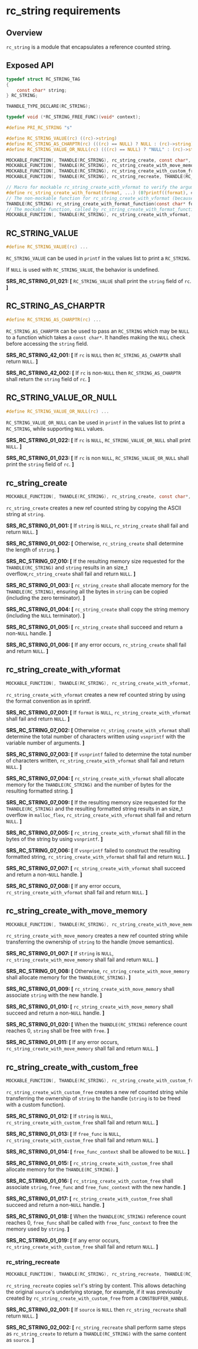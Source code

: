 # rc_string requirements

## Overview

`rc_string` is a module that encapsulates a reference counted string.

## Exposed API

```c
typedef struct RC_STRING_TAG
{
    const char* string;
} RC_STRING;

THANDLE_TYPE_DECLARE(RC_STRING);

typedef void (*RC_STRING_FREE_FUNC)(void* context);

#define PRI_RC_STRING "s"

#define RC_STRING_VALUE(rc) ((rc)->string)
#define RC_STRING_AS_CHARPTR(rc) (((rc) == NULL) ? NULL : (rc)->string)
#define RC_STRING_VALUE_OR_NULL(rc) (((rc) == NULL) ? "NULL" : (rc)->string)

MOCKABLE_FUNCTION(, THANDLE(RC_STRING), rc_string_create, const char*, string);
MOCKABLE_FUNCTION(, THANDLE(RC_STRING), rc_string_create_with_move_memory, const char*, string);
MOCKABLE_FUNCTION(, THANDLE(RC_STRING), rc_string_create_with_custom_free, const char*, string, RC_STRING_FREE_FUNC, free_func, void*, free_func_context);
MOCKABLE_FUNCTION(, THANDLE(RC_STRING), rc_string_recreate, THANDLE(RC_STRING), self);

// Macro for mockable rc_string_create_with_vformat to verify the arguments as if printf was called
#define rc_string_create_with_format(format, ...) (0?printf((format), ## __VA_ARGS__):0, rc_string_create_with_format_function((format), ##__VA_ARGS__))
// The non-mockable function for rc_string_create_with_vformat (because we can't mock ... arguments)
THANDLE(RC_STRING) rc_string_create_with_format_function(const char* format, ...);
// The mockable function, called by rc_string_create_with_format_function
MOCKABLE_FUNCTION(, THANDLE(RC_STRING), rc_string_create_with_vformat, const char*, format, va_list, va);
```

## RC_STRING_VALUE

```c
#define RC_STRING_VALUE(rc) ...
```

`RC_STRING_VALUE` can be used in `printf` in the values list to print a `RC_STRING`.

If `NULL` is used with `RC_STRING_VALUE`, the behavior is undefined.

**SRS_RC_STRING_01_021: [** `RC_STRING_VALUE` shall print the `string` field of `rc`. **]**

## RC_STRING_AS_CHARPTR

```c
#define RC_STRING_AS_CHARPTR(rc) ...
```

`RC_STRING_AS_CHARPTR` can be used to pass an `RC_STRING` which may be `NULL` to a function which takes a `const char*`. It handles making the `NULL` check before accessing the `string` field.

**SRS_RC_STRING_42_001: [** If `rc` is `NULL` then `RC_STRING_AS_CHARPTR` shall return `NULL`. **]**

**SRS_RC_STRING_42_002: [** If `rc` is non-`NULL` then `RC_STRING_AS_CHARPTR` shall return the `string` field of `rc`. **]**

## RC_STRING_VALUE_OR_NULL

```c
#define RC_STRING_VALUE_OR_NULL(rc) ...
```

`RC_STRING_VALUE_OR_NULL` can be used in `printf` in the values list to print a `RC_STRING`, while supporting `NULL` values.

**SRS_RC_STRING_01_022: [** If `rc` is `NULL`, `RC_STRING_VALUE_OR_NULL` shall print `NULL`. **]**

**SRS_RC_STRING_01_023: [** If `rc` is non `NULL`, `RC_STRING_VALUE_OR_NULL` shall print the `string` field of `rc`. **]**

## rc_string_create

```c
MOCKABLE_FUNCTION(, THANDLE(RC_STRING), rc_string_create, const char*, string);
```

`rc_string_create` creates a new ref counted string by copying the ASCII string at `string`.

**SRS_RC_STRING_01_001: [** If `string` is `NULL`, `rc_string_create` shall fail and return `NULL`. **]**

**SRS_RC_STRING_01_002: [** Otherwise, `rc_string_create` shall determine the length of `string`. **]**

**SRS_RC_STRING_07_010: [** If the resulting memory size requested for the `THANDLE(RC_STRING)` and `string` results in an size_t overflow,`rc_string_create` shall fail and return `NULL`. **]**

**SRS_RC_STRING_01_003: [** `rc_string_create` shall allocate memory for the `THANDLE(RC_STRING)`, ensuring all the bytes in `string` can be copied (including the zero terminator). **]**

**SRS_RC_STRING_01_004: [** `rc_string_create` shall copy the string memory (including the `NULL` terminator). **]**

**SRS_RC_STRING_01_005: [** `rc_string_create` shall succeed and return a non-`NULL` handle. **]**

**SRS_RC_STRING_01_006: [** If any error occurs, `rc_string_create` shall fail and return `NULL`. **]**

## rc_string_create_with_vformat

```c
MOCKABLE_FUNCTION(, THANDLE(RC_STRING), rc_string_create_with_vformat, const char*, format, va_list, va);
```

`rc_string_create_with_vformat` creates a new ref counted string by using the format convention as in sprintf.

**SRS_RC_STRING_07_001: [** If `format` is `NULL`, `rc_string_create_with_vformat` shall fail and return `NULL`. **]** 

**SRS_RC_STRING_07_002: [** Otherwise `rc_string_create_with_vformat` shall determine the total number of characters written using `vsnprintf` with the variable number of arguments. **]**  

**SRS_RC_STRING_07_003: [** If `vsnprintf` failed to determine the total number of characters written, `rc_string_create_with_vformat` shall fail and return `NULL`. **]**

**SRS_RC_STRING_07_004: [** `rc_string_create_with_vformat` shall allocate memory for the `THANDLE(RC_STRING)` and the number of bytes for the resulting formatted string. **]**

**SRS_RC_STRING_07_009: [** If the resulting memory size requested for the `THANDLE(RC_STRING)` and the resulting formatted string results in an size_t overflow in `malloc_flex`, `rc_string_create_with_vformat` shall fail and return `NULL`. **]**

**SRS_RC_STRING_07_005: [** `rc_string_create_with_vformat` shall fill in the bytes of the string by using `vsnprintf`. **]**

**SRS_RC_STRING_07_006: [** If `vsnprintf` failed to construct the resulting formatted string, `rc_string_create_with_vformat` shall fail and return `NULL`. **]**

**SRS_RC_STRING_07_007: [** `rc_string_create_with_vformat` shall succeed and return a non-`NULL` handle. **]** 

**SRS_RC_STRING_07_008: [** If any error occurs, `rc_string_create_with_vformat` shall fail and return `NULL`. **]**

## rc_string_create_with_move_memory

```c
MOCKABLE_FUNCTION(, THANDLE(RC_STRING), rc_string_create_with_move_memory, char*, string);
```

`rc_string_create_with_move_memory` creates a new ref counted string while transferring the ownership of `string` to the handle (move semantics).

**SRS_RC_STRING_01_007: [** If `string` is `NULL`, `rc_string_create_with_move_memory` shall fail and return `NULL`. **]**

**SRS_RC_STRING_01_008: [** Otherwise, `rc_string_create_with_move_memory` shall allocate memory for the `THANDLE(RC_STRING)`. **]**

**SRS_RC_STRING_01_009: [** `rc_string_create_with_move_memory` shall associate `string` with the new handle. **]**

**SRS_RC_STRING_01_010: [** `rc_string_create_with_move_memory` shall succeed and return a non-`NULL` handle. **]**

**SRS_RC_STRING_01_020: [** When the `THANDLE(RC_STRING)` reference count reaches 0, `string` shall be free with `free`. **]**

**SRS_RC_STRING_01_011: [** If any error occurs, `rc_string_create_with_move_memory` shall fail and return `NULL`. **]**

## rc_string_create_with_custom_free

```c
MOCKABLE_FUNCTION(, THANDLE(RC_STRING), rc_string_create_with_custom_free, const char*, string, RC_STRING_FREE_FUNC, free_func, void*, free_func_context);
```

`rc_string_create_with_custom_free` creates a new ref counted string while transferring the ownership of `string` to the handle (`string` is to be freed with a custom function).

**SRS_RC_STRING_01_012: [** If `string` is `NULL`, `rc_string_create_with_custom_free` shall fail and return `NULL`. **]**

**SRS_RC_STRING_01_013: [** If `free_func` is `NULL`, `rc_string_create_with_custom_free` shall fail and return `NULL`. **]**

**SRS_RC_STRING_01_014: [** `free_func_context` shall be allowed to be `NULL`. **]**

**SRS_RC_STRING_01_015: [** `rc_string_create_with_custom_free` shall allocate memory for the `THANDLE(RC_STRING)`. **]**

**SRS_RC_STRING_01_016: [** `rc_string_create_with_custom_free` shall associate `string`, `free_func` and `free_func_context` with the new handle. **]**

**SRS_RC_STRING_01_017: [** `rc_string_create_with_custom_free` shall succeed and return a non-`NULL` handle. **]**

**SRS_RC_STRING_01_018: [** When the `THANDLE(RC_STRING)` reference count reaches 0, `free_func` shall be called with `free_func_context` to free the memory used by `string`. **]**

**SRS_RC_STRING_01_019: [** If any error occurs, `rc_string_create_with_custom_free` shall fail and return `NULL`. **]**

### rc_string_recreate
```c
MOCKABLE_FUNCTION(, THANDLE(RC_STRING), rc_string_recreate, THANDLE(RC_STRING), source);
```

`rc_string_recreate` copies `self`'s string by content. This allows detaching the original `source`'s underlying storage, for example, if it was previously created by `rc_string_create_with_custom_free` from a `CONSTBUFFER_HANDLE`.

**SRS_RC_STRING_02_001: [** If `source` is `NULL` then `rc_string_recreate` shall return `NULL`. **]**

**SRS_RC_STRING_02_002: [** `rc_string_recreate` shall perform same steps as `rc_string_create` to return a `THANDLE(RC_STRING)` with the same content as `source`. **]**



